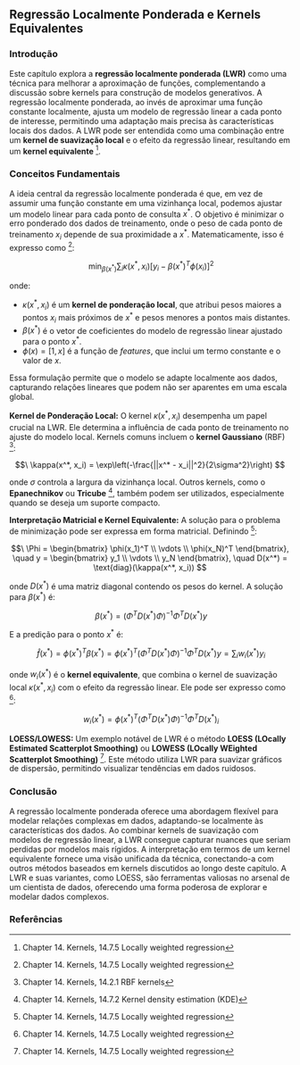 ## Regressão Localmente Ponderada e Kernels Equivalentes

### Introdução
Este capítulo explora a **regressão localmente ponderada (LWR)** como uma técnica para melhorar a aproximação de funções, complementando a discussão sobre kernels para construção de modelos generativos. A regressão localmente ponderada, ao invés de aproximar uma função constante localmente, ajusta um modelo de regressão linear a cada ponto de interesse, permitindo uma adaptação mais precisa às características locais dos dados. A LWR pode ser entendida como uma combinação entre um **kernel de suavização local** e o efeito da regressão linear, resultando em um **kernel equivalente** [^512].

### Conceitos Fundamentais

A ideia central da regressão localmente ponderada é que, em vez de assumir uma função constante em uma vizinhança local, podemos ajustar um modelo linear para cada ponto de consulta $x^*$. O objetivo é minimizar o erro ponderado dos dados de treinamento, onde o peso de cada ponto de treinamento $x_i$ depende de sua proximidade a $x^*$. Matematicamente, isso é expresso como [^512]:

$$\
\min_{\beta(x^*)} \sum_{i} \kappa(x^*, x_i) [y_i - \beta(x^*)^T \phi(x_i)]^2
$$

onde:
- $\kappa(x^*, x_i)$ é um **kernel de ponderação local**, que atribui pesos maiores a pontos $x_i$ mais próximos de $x^*$ e pesos menores a pontos mais distantes.
- $\beta(x^*)$ é o vetor de coeficientes do modelo de regressão linear ajustado para o ponto $x^*$.
- $\phi(x) = [1, x]$ é a função de *features*, que inclui um termo constante e o valor de $x$.

Essa formulação permite que o modelo se adapte localmente aos dados, capturando relações lineares que podem não ser aparentes em uma escala global.

**Kernel de Ponderação Local:**
O kernel $\kappa(x^*, x_i)$ desempenha um papel crucial na LWR. Ele determina a influência de cada ponto de treinamento no ajuste do modelo local. Kernels comuns incluem o **kernel Gaussiano** (RBF) [^480]:

$$\
\kappa(x^*, x_i) = \exp\left(-\frac{||x^* - x_i||^2}{2\sigma^2}\right)
$$

onde $\sigma$ controla a largura da vizinhança local. Outros kernels, como o **Epanechnikov** ou **Tricube** [^508], também podem ser utilizados, especialmente quando se deseja um suporte compacto.

**Interpretação Matricial e Kernel Equivalente:**
A solução para o problema de minimização pode ser expressa em forma matricial. Definindo [^512]:

$$\
\Phi = \begin{bmatrix} \phi(x_1)^T \\ \vdots \\ \phi(x_N)^T \end{bmatrix}, \quad y = \begin{bmatrix} y_1 \\ \vdots \\ y_N \end{bmatrix}, \quad D(x^*) = \text{diag}(\kappa(x^*, x_i))
$$

onde $D(x^*)$ é uma matriz diagonal contendo os pesos do kernel. A solução para $\beta(x^*)$ é:

$$\
\beta(x^*) = (\Phi^T D(x^*) \Phi)^{-1} \Phi^T D(x^*) y
$$

E a predição para o ponto $x^*$ é:

$$\
\hat{f}(x^*) = \phi(x^*)^T \beta(x^*) = \phi(x^*)^T (\Phi^T D(x^*) \Phi)^{-1} \Phi^T D(x^*) y = \sum_{i} w_i(x^*) y_i
$$

onde $w_i(x^*)$ é o **kernel equivalente**, que combina o kernel de suavização local $\kappa(x^*, x_i)$ com o efeito da regressão linear. Ele pode ser expresso como [^512]:

$$\
w_i(x^*) = \phi(x^*)^T (\Phi^T D(x^*) \Phi)^{-1} \Phi^T D(x^*)_i
$$

**LOESS/LOWESS:**
Um exemplo notável de LWR é o método **LOESS (LOcally Estimated Scatterplot Smoothing)** ou **LOWESS (LOcally WEighted Scatterplot Smoothing)** [^512]. Este método utiliza LWR para suavizar gráficos de dispersão, permitindo visualizar tendências em dados ruidosos.

### Conclusão

A regressão localmente ponderada oferece uma abordagem flexível para modelar relações complexas em dados, adaptando-se localmente às características dos dados. Ao combinar kernels de suavização com modelos de regressão linear, a LWR consegue capturar nuances que seriam perdidas por modelos mais rígidos. A interpretação em termos de um kernel equivalente fornece uma visão unificada da técnica, conectando-a com outros métodos baseados em kernels discutidos ao longo deste capítulo. A LWR e suas variantes, como LOESS, são ferramentas valiosas no arsenal de um cientista de dados, oferecendo uma forma poderosa de explorar e modelar dados complexos.

### Referências
[^480]: Chapter 14. Kernels, 14.2.1 RBF kernels
[^508]: Chapter 14. Kernels, 14.7.2 Kernel density estimation (KDE)
[^512]: Chapter 14. Kernels, 14.7.5 Locally weighted regression
<!-- END -->